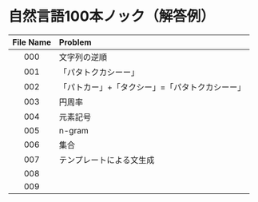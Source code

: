 # 自然言語100本ノック（解答例）
| File Name | Problem |
|:---:|:---|
|000 |文字列の逆順 |
|001 |「パタトクカシーー」 |
|002 |「パトカー」+「タクシー」=「パタトクカシーー」 |
|003 |円周率 |
|004 |元素記号 |
|005 |n-gram |
|006 |集合 |
|007 |テンプレートによる文生成 |
|008 | |
|009 | |
